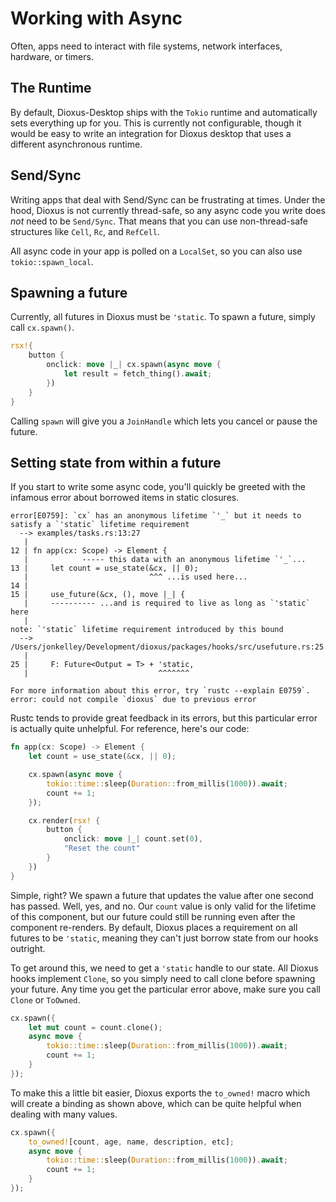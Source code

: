 # Working with Async

Often, apps need to interact with file systems, network interfaces, hardware, or timers.

## The Runtime

By default, Dioxus-Desktop ships with the `Tokio` runtime and automatically sets everything up for you. This is currently not configurable, though it would be easy to write an integration for Dioxus desktop that uses a different asynchronous runtime.

## Send/Sync
Writing apps that deal with Send/Sync can be frustrating at times. Under the hood, Dioxus is not currently thread-safe, so any async code you write does *not* need to be `Send/Sync`. That means that you can use non-thread-safe structures like `Cell`, `Rc`, and `RefCell`.

All async code in your app is polled on a `LocalSet`, so you can also use `tokio::spawn_local`.

## Spawning a future

Currently, all futures in Dioxus must be `'static`. To spawn a future, simply call `cx.spawn()`.

```rust
rsx!{
    button {
        onclick: move |_| cx.spawn(async move {
            let result = fetch_thing().await;
        })
    }
}
```

Calling `spawn` will give you a `JoinHandle` which lets you cancel or pause the future.


## Setting state from within a future

If you start to write some async code, you'll quickly be greeted with the infamous error about borrowed items in static closures.

```
error[E0759]: `cx` has an anonymous lifetime `'_` but it needs to satisfy a `'static` lifetime requirement
  --> examples/tasks.rs:13:27
   |
12 | fn app(cx: Scope) -> Element {
   |            ----- this data with an anonymous lifetime `'_`...
13 |     let count = use_state(&cx, || 0);
   |                           ^^^ ...is used here...
14 |
15 |     use_future(&cx, (), move |_| {
   |     ---------- ...and is required to live as long as `'static` here
   |
note: `'static` lifetime requirement introduced by this bound
  --> /Users/jonkelley/Development/dioxus/packages/hooks/src/usefuture.rs:25:29
   |
25 |     F: Future<Output = T> + 'static,
   |                             ^^^^^^^

For more information about this error, try `rustc --explain E0759`.
error: could not compile `dioxus` due to previous error
```

Rustc tends to provide great feedback in its errors, but this particular error is actually quite unhelpful. For reference, here's our code:

```rust
fn app(cx: Scope) -> Element {
    let count = use_state(&cx, || 0);

    cx.spawn(async move {
        tokio::time::sleep(Duration::from_millis(1000)).await;
        count += 1;
    });

    cx.render(rsx! {
        button {
            onclick: move |_| count.set(0),
            "Reset the count"
        }
    })
}
```

Simple, right? We spawn a future that updates the value after one second has passed. Well, yes, and no. Our `count` value is only valid for the lifetime of this component, but our future could still be running even after the component re-renders. By default, Dioxus places a requirement on all futures to be `'static`, meaning they can't just borrow state from our hooks outright.

To get around this, we need to get a `'static` handle to our state. All Dioxus hooks implement `Clone`, so you simply need to call clone before spawning your future. Any time you get the particular error above, make sure you call `Clone` or `ToOwned`.

```rust
cx.spawn({
    let mut count = count.clone();
    async move {
        tokio::time::sleep(Duration::from_millis(1000)).await;
        count += 1;
    }
});
```

To make this a little bit easier, Dioxus exports the `to_owned!` macro which will create a binding as shown above, which can be quite helpful when dealing with many values.

```rust
cx.spawn({
    to_owned![count, age, name, description, etc];
    async move {
        tokio::time::sleep(Duration::from_millis(1000)).await;
        count += 1;
    }
});
```

